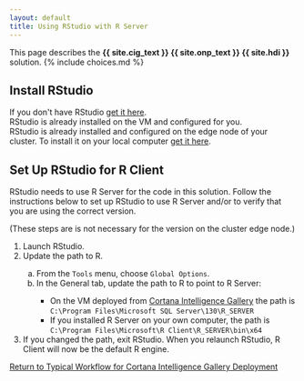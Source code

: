 ```yaml
---
layout: default
title: Using RStudio with R Server
---
```

<div class="alert alert-success" role="alert"> This page describes the 
<strong>
<span class="cig">{{ site.cig_text }}</span>
<span class="onp">{{ site.onp_text }}</span>
<span class="hdi">{{ site.hdi }}</span>
</strong>
solution.
 {% include choices.md %}

</div> 

## Install RStudio
<div class="onp">
If you don't have RStudio <a href="https://www.rstudio.com/products/rstudio/download2/" target="_blank">get it here</a>.
</div>
<div class="cig">
RStudio is already installed on the VM and configured for you.  
</div>
<div class="hdi">
RStudio is already installed and configured on the edge node of your cluster.  To install it on your local computer <a href="https://www.rstudio.com/products/rstudio/download2/" target="_blank">get it here</a>.
</div>

## Set Up RStudio for R Client
RStudio needs to use R Server for the code in this solution.  Follow the instructions below to set up RStudio to use R Server and/or to verify that you are using the correct version.  
<div class="hdi">(These steps are is not necessary for the version on the cluster edge node.)</div>
<ol>
<li>Launch RStudio.</li>
<li> Update the path to R.</li>
<ol type="a">
<li>From the <code>Tools</code> menu, choose <code>Global Options</code>.</li>
<li>In the General tab, update the path to R to point to R Server:</li>
<ul><li>On the VM deployed from <a href="{{ site.aka_url }}">Cortana Intelligence Gallery</a> the path is <code>C:\Program Files\Microsoft SQL Server\130\R_SERVER</code></li>
<li>If you installed R Server on your own computer, the path is <code>C:\Program Files\Microsoft\R Client\R_SERVER\bin\x64</code></li></ul>
</ol>
<li>If you changed the path, exit RStudio. When you relaunch RStudio, R Client will now be the default R engine.</li>
</ol>


 

<a href="CIG_Workflow.html#step2">Return to Typical Workflow for Cortana Intelligence Gallery Deployment<a>